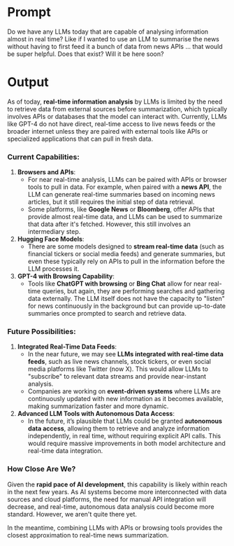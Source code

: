# Prompt

Do we have any LLMs today that are capable of analysing information almost in real time? Like if I wanted to use an LLM to summarise the news without having to first feed it a bunch of data from news APIs ... that would be super helpful. Does that exist? Will it be here soon?

# Output

As of today, **real-time information analysis** by LLMs is limited by the need to retrieve data from external sources before summarization, which typically involves APIs or databases that the model can interact with. Currently, LLMs like GPT-4 do not have direct, real-time access to live news feeds or the broader internet unless they are paired with external tools like APIs or specialized applications that can pull in fresh data.

### Current Capabilities:

1. **Browsers and APIs**:
   - For near real-time analysis, LLMs can be paired with APIs or browser tools to pull in data. For example, when paired with a **news API**, the LLM can generate real-time summaries based on incoming news articles, but it still requires the initial step of data retrieval.
   - Some platforms, like **Google News** or **Bloomberg**, offer APIs that provide almost real-time data, and LLMs can be used to summarize that data after it's fetched. However, this still involves an intermediary step.
2. **Hugging Face Models**:
   - There are some models designed to **stream real-time data** (such as financial tickers or social media feeds) and generate summaries, but even these typically rely on APIs to pull in the information before the LLM processes it.
3. **GPT-4 with Browsing Capability**:
   - Tools like **ChatGPT with browsing** or **Bing Chat** allow for near real-time queries, but again, they are performing searches and gathering data externally. The LLM itself does not have the capacity to "listen" for news continuously in the background but can provide up-to-date summaries once prompted to search and retrieve data.

### Future Possibilities:

1. **Integrated Real-Time Data Feeds**:
   - In the near future, we may see **LLMs integrated with real-time data feeds**, such as live news channels, stock tickers, or even social media platforms like Twitter (now X). This would allow LLMs to "subscribe" to relevant data streams and provide near-instant analysis.
   - Companies are working on **event-driven systems** where LLMs are continuously updated with new information as it becomes available, making summarization faster and more dynamic.
2. **Advanced LLM Tools with Autonomous Data Access**:
   - In the future, it’s plausible that LLMs could be granted **autonomous data access**, allowing them to retrieve and analyze information independently, in real time, without requiring explicit API calls. This would require massive improvements in both model architecture and real-time data integration.

### How Close Are We?

Given the **rapid pace of AI development**, this capability is likely within reach in the next few years. As AI systems become more interconnected with data sources and cloud platforms, the need for manual API integration will decrease, and real-time, autonomous data analysis could become more standard. However, we aren't quite there yet.

In the meantime, combining LLMs with APIs or browsing tools provides the closest approximation to real-time news summarization.
